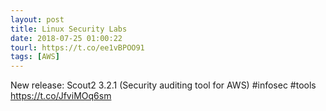 ```yaml
---
layout: post
title: Linux Security Labs
date: 2018-07-25 01:00:22
tourl: https://t.co/ee1vBPOO91
tags: [AWS]
---
```

New release: Scout2 3.2.1 (Security auditing tool for AWS) #infosec #tools https://t.co/JfviMOq6sm